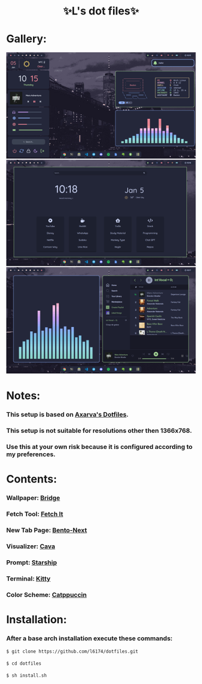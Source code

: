 <div align="center">
    <h1>✨L's dot files✨</h1>
    <h3></h3>
</div>

# Gallery:
![](https://github.com/l6174/dotfiles/blob/main/Pictures/Screenshots/sc_main.png)
![](https://github.com/l6174/dotfiles/blob/main/Pictures/Screenshots/sc_browser.png)
![](https://github.com/l6174/dotfiles/blob/main/Pictures/Screenshots/sc_spotify.png)

# Notes:
### This setup is based on [Axarva's Dotfiles](https://github.com/axarva/dotfiles-2.0).
### This setup is not suitable for resolutions other then 1366x768.
### Use this at your own risk because it is configured according to my preferences.

# Contents:
### Wallpaper: [Bridge](https://raw.githubusercontent.com/catppuccin/wallpapers/main/landscapes/Bridge.jpg)
### Fetch Tool: [Fetch It](https://github.com/Ruturajn/fetchit)
### New Tab Page: [Bento-Next](https://github.com/l6174/startpage)
### Visualizer: [Cava](https://github.com/karlstav/cava)
### Prompt: [Starship](https://starship.rs/)
### Terminal: [Kitty](https://sw.kovidgoyal.net/kitty/)
### Color Scheme: [Catppuccin](https://github.com/catppuccin/catppuccin)

# Installation:
### After a base arch installation execute these commands:
```
$ git clone https://github.com/l6174/dotfiles.git

$ cd dotfiles

$ sh install.sh
```

